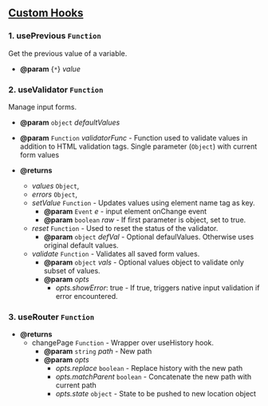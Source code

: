 ## <u> Custom Hooks </u>

### 1. usePrevious `Function`
Get the previous value of a variable.
* **@param** {`*`} _value_ 

### 2. useValidator `Function`
Manage input forms.
 * **@param** `object` _defaultValues_ 
 * **@param** `Function` _validatorFunc_ - Function used to validate values in addition to HTML validation tags. Single parameter (`Object`) with current form values

 * **@returns**
    * _values_ `Object`,
    * _errors_ `Object`,
    * _setValue_ `Function` - Updates values using element name tag as key.
        * **@param** `Event` _e_ - input element onChange event
        * **@param** `boolean` _raw_ - If first parameter is object, set to true. 
    * _reset_ `Function` - Used to reset the status of the validator.
        * **@param** `object` _defVal_ - Optional defaulValues. Otherwise uses original default values.
    * _validate_ `Function` - Validates all saved form values.
        * **@param** `object` _vals_ - Optional values object to validate only subset of values.
        * **@param** _opts_
            * _opts.showError_: true - If true, triggers native input validation if error encountered.  

### 3. useRouter `Function`
* **@returns**
    * changePage `Function` - Wrapper over useHistory hook.
        * **@param** `string` _path_ - New path
        * **@param** _opts_
            * _opts.replace_ `boolean` - Replace history with the new path
            * _opts.matchParent_ `boolean` - Concatenate the new path with current path
            * _opts.state_ `object` - State to be pushed to new location object